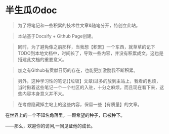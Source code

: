 # 半生瓜のdoc

> 为了将笔记和一些积累的技术性文章&随笔分开，特创立此站。

> 本站基于Docsify + Github Page创建。

> 同时，为了避免像之前那样，当我想【积累】一个东西，就草草的记下TODO到本地文档中，时间长了，导致一些内容，并没有积累成文。这也是搭建此文档的重要意义。

> 加之有Github有贡献日历的存在，也能更加激励我不断积累。

> 另外，这种学习性的笔记(【垃圾】文章)过多的放到主站上，我看的也烦，当时揪着这些笔记一个一个社区的入驻，十分之麻烦，而且现在看下来，这些内容本身意义并不大。

> 在考虑隐藏掉主站上的这些内容，保留一些【有质量】的文章。

在世界上的一个不知名角落里，一颗希望的种子，已被种下。

——那么，欢迎你的访问,一同见证他的成长。